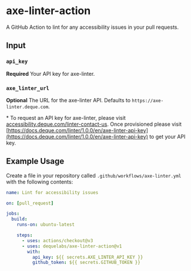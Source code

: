 # axe-linter-action

A GitHub Action to lint for any accessibility issues in your pull requests.

## Input

### `api_key`

**Required** Your API key for axe-linter.

### `axe_linter_url`

**Optional** The URL for the axe-linter API. Defaults to `https://axe-linter.deque.com`.

\* To request an API key for axe-linter, please visit [accessibility.deque.com/linter-contact-us](accessibility.deque.com/linter-contact-us). Once provisioned please visit [https://docs.deque.com/linter/1.0.0/en/axe-linter-api-key](https://docs.deque.com/linter/1.0.0/en/axe-linter-api-key) to get your API key.

## Example Usage

Create a file in your repository called `.github/workflows/axe-linter.yml` with the following contents:

```yaml
name: Lint for accessibility issues

on: [pull_request]

jobs:
  build:
    runs-on: ubuntu-latest

    steps:
      - uses: actions/checkout@v3
      - uses: dequelabs/axe-linter-action@v1
        with:
          api_key: ${{ secrets.AXE_LINTER_API_KEY }}
          github_token: ${{ secrets.GITHUB_TOKEN }}
```
